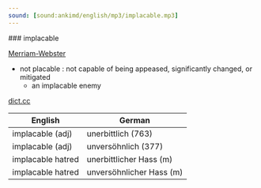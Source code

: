 ```yaml
---
sound: [sound:ankimd/english/mp3/implacable.mp3]
---
```


\### implacable

[Merriam-Webster](https://www.merriam-webster.com/dictionary/implacable)

- not placable : not capable of being appeased, significantly changed, or mitigated
    - an implacable enemy

[dict.cc](https://www.dict.cc/implacable)

| English        | German       |
| -------------- | ------------ |
| implacable (adj) | unerbittlich (763) |
| implacable (adj) | unversöhnlich (377) |
| implacable hatred | unerbittlicher Hass (m) |
| implacable hatred | unversöhnlicher Hass (m) |
